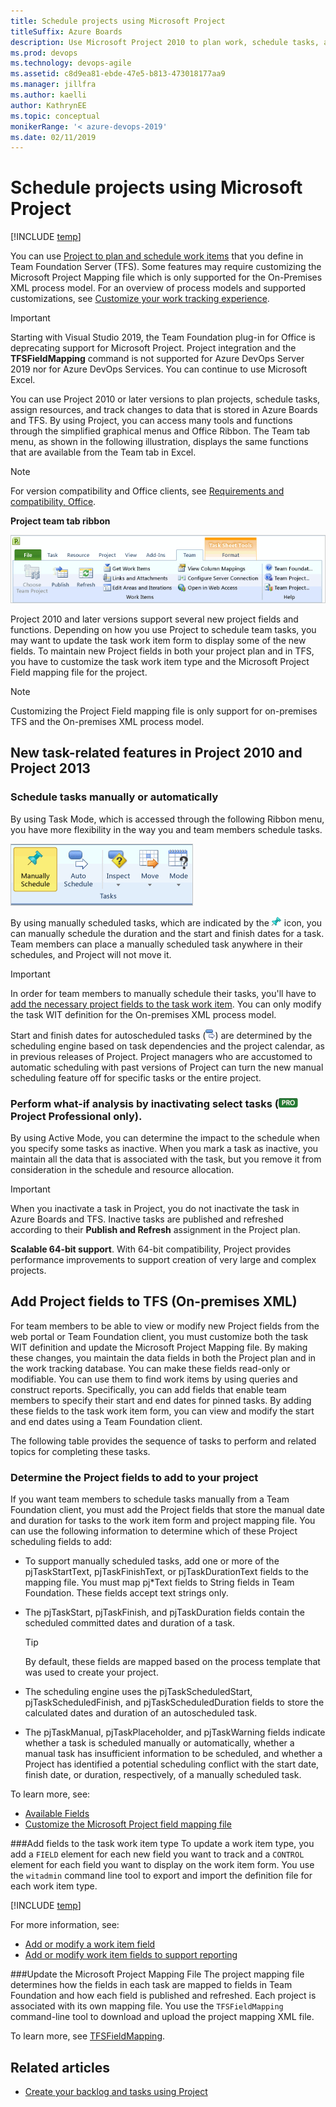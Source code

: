 ```yaml
---
title: Schedule projects using Microsoft Project
titleSuffix: Azure Boards
description: Use Microsoft Project 2010 to plan work, schedule tasks, assign resources, and track changes in Azure Boards, Azure DevOps, & Team Foundation Server   
ms.prod: devops
ms.technology: devops-agile
ms.assetid: c8d9ea81-ebde-47e5-b813-473018177aa9
ms.manager: jillfra
ms.author: kaelli
author: KathrynEE
ms.topic: conceptual
monikerRange: '< azure-devops-2019'
ms.date: 02/11/2019  
---  
```


# Schedule projects using Microsoft Project  

[!INCLUDE [temp](../../_shared/version-vsts-tfs-all-versions.md)]

You can use [Project to plan and schedule work items](create-your-backlog-tasks-using-project.md) that you define in Team Foundation Server (TFS). Some features may require customizing the Microsoft Project Mapping file which is only supported for the On-Premises XML process model. For an overview of process models and supported customizations, see [Customize your work tracking experience](../../../reference/customize-work.md).  


> [!IMPORTANT]  
> Starting with Visual Studio 2019, the Team Foundation plug-in for Office is deprecating support for Microsoft Project. Project integration and the **TFSFieldMapping** command is not supported for Azure DevOps Server 2019 nor for Azure DevOps Services. You can continue to use Microsoft Excel.  

You can use Project 2010 or later versions to plan projects, schedule tasks, assign resources, and track changes to data that is stored in Azure Boards and TFS. By using Project, you can access many tools and functions through the simplified graphical menus and Office Ribbon. The Team tab menu, as shown in the following illustration, displays the same functions that are available from the Team tab in Excel.

> [!NOTE]  
> For version compatibility and Office clients, see [Requirements and compatibility, Office](/azure/devops/server/compatibility#office).  
 
**Project team tab ribbon** 

![Team Menu ribbon](_img/tfs_oiproj_ribbon.png "TFS_OIProj_Ribbon")  
  
  
Project 2010 and later versions support several new project fields and functions. Depending on how you use Project to schedule team tasks, you may want to update the task work item form to display some of the new fields. To maintain new Project fields in both your project plan and in TFS, you have to customize the task work item type and the Microsoft Project Field mapping file for the project. 

> [!NOTE]  
>Customizing the Project Field mapping file is only support for on-premises TFS and the On-premises XML process model.  
  
<a name="NewFeatures"></a> 
##  New task-related features in Project 2010 and Project 2013  
 
### Schedule tasks manually or automatically
By using Task Mode, which is accessed through the following Ribbon menu, you have more flexibility in the way you and team members schedule tasks.

![Task mode scheduling ribbon menu options](_img/tfs_oiproj_taskmode_menu.png "TFS_OIProj_TaskMode_Menu")

By using manually scheduled tasks, which are indicated by the ![Pinned task icon](_img/tfs_oiproj_pintask_icon.png "TFS_OIProj_PinTask_Icon") icon, you can manually schedule the duration and the start and finish dates for a task. Team members can place a manually scheduled task anywhere in their schedules, and Project will not move it. 

> [!IMPORTANT]  
>In order for team members to manually schedule their tasks, you'll have to [add the necessary project fields to the task work item](#download). You can only modify the task WIT definition for the On-premises XML process model.  

Start and finish dates for autoscheduled tasks (![Auto Update Task Mode icon](_img/tfs_oiproj_autoupdate_icon.png "TFS_OIProj_AutoUpdate_Icon")) are determined by the scheduling engine based on task dependencies and the project calendar, as in previous releases of Project. Project managers who are accustomed to automatic scheduling with past versions of Project can turn the new manual scheduling feature off for specific tasks or the entire project.

### Perform what-if analysis by inactivating select tasks (![Project 2010 Professional Edition](_img/tfs_oiproj_ribbon_proicon.png "TFS_OIProj_Ribbon_ProIcon") **Project Professional only**). 

By using Active Mode, you can determine the impact to the schedule when you specify some tasks as inactive. When you mark a task as inactive, you maintain all the data that is associated with the task, but you remove it from consideration in the schedule and resource allocation. 

> [!IMPORTANT]  
>When you inactivate a task in Project, you do not inactivate the task in Azure Boards and TFS. Inactive tasks are published and refreshed according to their **Publish and Refresh** assignment in the Project plan.   

**Scalable 64-bit support**. With 64-bit compatibility, Project provides performance improvements to support creation of very large and complex projects.
   

<a name="download"></a>   
##  Add Project fields to TFS (On-premises XML)  

For team members to be able to view or modify new Project fields from the web portal or Team Foundation client, you must customize both the task WIT definition and update the Microsoft Project Mapping file. By making these changes, you maintain the data fields in both the Project plan and in the work tracking database. You can make these fields read-only or modifiable. You can use them to find work items by using queries and construct reports. Specifically, you can add fields that enable team members to specify their start and end dates for pinned tasks. By adding these fields to the task work item form, you can view and modify the start and end dates using a Team Foundation client.  
  
The following table provides the sequence of tasks to perform and related topics for completing these tasks.  
  
### Determine the Project fields to add to your project

If you want team members to schedule tasks manually from a Team Foundation client, you must add the Project fields that store the manual date and duration for tasks to the work item form and project mapping file. You can use the following information to determine which of these Project scheduling fields to add:
- To support manually scheduled tasks, add one or more of the pjTaskStartText, pjTaskFinishText, or pjTaskDurationText fields to the mapping file. You must map pj\*Text fields to String fields in Team Foundation. These fields accept text strings only.
- The pjTaskStart, pjTaskFinish, and pjTaskDuration fields contain the scheduled committed dates and duration of a task. 

	> [!TIP]  
	>By default, these fields are mapped based on the process template that was used to create your project.

- The scheduling engine uses the pjTaskScheduledStart, pjTaskScheduledFinish, and pjTaskScheduledDuration fields to store the calculated dates and duration of an autoscheduled task.
- The pjTaskManual, pjTaskPlaceholder, and pjTaskWarning fields indicate whether a task is scheduled manually or automatically, whether a manual task has insufficient information to be scheduled, and whether a Project has identified a potential scheduling conflict with the start date, finish date, or duration, respectively, of a manually scheduled task. 

To learn more, see: 
- [Available Fields](https://support.office.com/article/Available-fields-reference-615a4563-1cc3-40f4-b66f-1b17e793a460)
- [Customize the Microsoft Project field mapping file](../../../reference/xml/customize-project-field-mapping-file.md)

  
###Add fields to the task work item type
To update a work item type, you add a `FIELD` element for each new field you want to track and a `CONTROL` element for each field you want to display on the work item form. You use the `witadmin` command line tool to export and import the definition file for each work item type. 
 
[!INCLUDE [temp](../../_shared/process-editor.md)]

For more information, see: 
- [Add or modify a work item field](../../../reference/add-modify-field.md)
- [Add or modify work item fields to support reporting](../../../reference/xml/add-or-modify-work-item-fields-to-support-reporting.md)


###Update the Microsoft Project Mapping File
The project mapping file determines how the fields in each task are mapped to fields in Team Foundation and how each field is published and refreshed. Each project is associated with its own mapping file. You use the `TFSFieldMapping` command-line tool to download and upload the project mapping XML file.

To learn more, see [TFSFieldMapping](../../../reference/xml/upload-or-download-the-microsoft-project-mapping-file.md).   
  
## Related articles
- [Create your backlog and tasks using Project](create-your-backlog-tasks-using-project.md)